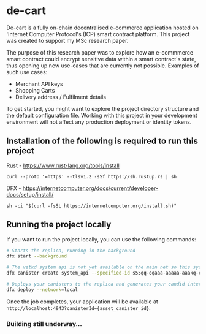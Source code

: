 # de-cart

De-cart is a fully on-chain decentralised e-commerce application hosted on 'Internet Computer Protocol's (ICP) smart contract platform. This project was created to support my MSc research paper.

The purpose of this research paper was to explore how an e-commmerce smart contract could encrypt sensitive data within a smart contract's state, thus opening up new use-cases that are currently not possible. Examples of such use cases:

- Merchant API keys
- Shopping Carts
- Delivery address / Fulfilment details

To get started, you might want to explore the project directory structure and the default configuration file. Working with this project in your development environment will not affect any production deployment or identity tokens.

## Installation of the following is required to run this project

Rust - https://www.rust-lang.org/tools/install

`curl --proto '=https' --tlsv1.2 -sSf https://sh.rustup.rs | sh`

DFX - https://internetcomputer.org/docs/current/developer-docs/setup/install/

`sh -ci "$(curl -fsSL https://internetcomputer.org/install.sh)"`

## Running the project locally

If you want to run the project locally, you can use the following commands:

```bash
# Starts the replica, running in the background
dfx start --background

# The vetkd system api is not yet available on the main net so this system_api needs to be deployed as a cainster locally
dfx canister create system_api --specified-id s55qq-oqaaa-aaaaa-aaakq-cai

# Deploys your canisters to the replica and generates your candid interface
dfx deploy --network=local
```

Once the job completes, your application will be available at `http://localhost:4943?canisterId={asset_canister_id}`.

### Building still underway...